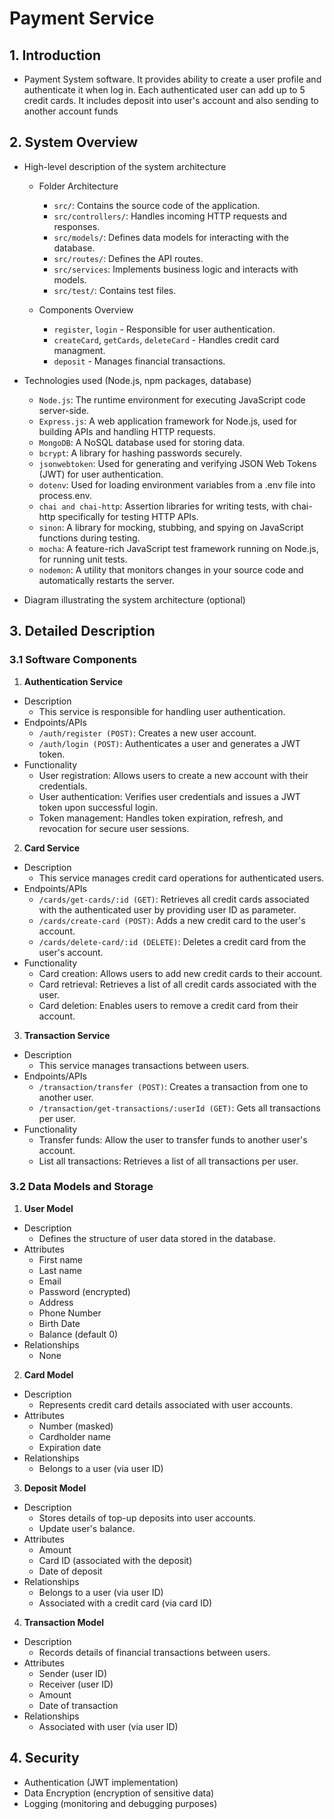 # Payment Service

## 1. Introduction
- Payment System software. It provides ability to create a user profile and authenticate it when log in.
  Each authenticated user can add up to 5 credit cards. It includes deposit into user's account and also sending
  to another account funds
  
## 2. System Overview
- High-level description of the system architecture
    - Folder Architecture
      - `src/`: Contains the source code of the application.
      - `src/controllers/`: Handles incoming HTTP requests and responses.
      - `src/models/`: Defines data models for interacting with the database.
      - `src/routes/`: Defines the API routes.
      - `src/services`: Implements business logic and interacts with models.
      - `src/test/`: Contains test files.

   - Components Overview
      - `register`, `login` - Responsible for user authentication.
      - `createCard`, `getCards`, `deleteCard` - Handles credit card managment. 
      - `deposit` - Manages financial transactions.
  
- Technologies used (Node.js, npm packages, database)
   - `Node.js`: The runtime environment for executing JavaScript code server-side.
   - `Express.js`: A web application framework for Node.js, used for building APIs and handling HTTP requests.
   - `MongoDB`: A NoSQL database used for storing data.
   - `bcrypt`: A library for hashing passwords securely.
   - `jsonwebtoken`: Used for generating and verifying JSON Web Tokens (JWT) for user authentication.
   - `dotenv`: Used for loading environment variables from a .env file into process.env.
   - `chai and chai-http`: Assertion libraries for writing tests, with chai-http specifically for testing HTTP APIs.
   - `sinon`: A library for mocking, stubbing, and spying on JavaScript functions during testing.
   - `mocha`: A feature-rich JavaScript test framework running on Node.js, for running unit tests.
   - `nodemon`: A utility that monitors changes in your source code and automatically restarts the server.

- Diagram illustrating the system architecture (optional)

## 3. Detailed Description

### 3.1 Software Components
  1. **Authentication Service**
   - Description
      - This service is responsible for handling user authentication.
   - Endpoints/APIs
      - `/auth/register (POST)`: Creates a new user account.
      - `/auth/login (POST)`: Authenticates a user and generates a JWT token.
   - Functionality
      - User registration: Allows users to create a new account with their credentials.
      - User authentication: Verifies user credentials and issues a JWT token upon successful login.
      - Token management: Handles token expiration, refresh, and revocation for secure user sessions.
  
  2. **Card Service**
   - Description
      - This service manages credit card operations for authenticated users.
   - Endpoints/APIs
      - `/cards/get-cards/:id (GET)`: Retrieves all credit cards associated with the authenticated user by providing user ID as parameter.
      - `/cards/create-card (POST)`: Adds a new credit card to the user's account. 
      - `/cards/delete-card/:id (DELETE)`: Deletes a credit card from the user's account.
   - Functionality
      - Card creation: Allows users to add new credit cards to their account.
      - Card retrieval: Retrieves a list of all credit cards associated with the user.
      - Card deletion: Enables users to remove a credit card from their account.

  3. **Transaction Service**
   - Description
      - This service manages transactions between users. 
   - Endpoints/APIs
      - `/transaction/transfer (POST)`: Creates a transaction from one to another user. 
      - `/transaction/get-transactions/:userId (GET)`: Gets all transactions per user. 
   - Functionality
      - Transfer funds: Allow the user to transfer funds to another user's account.
      - List all transactions: Retrieves a list of all transactions per user.

### 3.2 Data Models and Storage
  1. **User Model**
   - Description
      - Defines the structure of user data stored in the database.
   - Attributes
      - First name
      - Last name
      - Email 
      - Password (encrypted)
      - Address
      - Phone Number
      - Birth Date
      - Balance (default 0)
   - Relationships
      - None
      
  2. **Card Model**
   - Description
      - Represents credit card details associated with user accounts.
   - Attributes
      - Number (masked)
      - Cardholder name
      - Expiration date
   - Relationships
      - Belongs to a user (via user ID)
      
  3. **Deposit Model**
   - Description
      - Stores details of top-up deposits into user accounts.
      - Update user's balance.
   - Attributes
      - Amount
      - Card ID (associated with the deposit)
      - Date of deposit
   - Relationships
      - Belongs to a user (via user ID)
      - Associated with a credit card (via card ID)
    
  4. **Transaction Model**
   - Description
      - Records details of financial transactions between users.
   - Attributes
      - Sender (user ID)
      - Receiver (user ID) 
      - Amount
      - Date of transaction
   - Relationships
      - Associated with user (via user ID)
      
## 4. Security
  - Authentication (JWT implementation)
  - Data Encryption (encryption of sensitive data)
  - Logging (monitoring and debugging purposes)